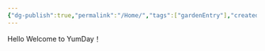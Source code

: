 ```yaml
---
{"dg-publish":true,"permalink":"/Home/","tags":["gardenEntry"],"created":"2024-10-27T18:24:56.985+08:00","updated":"2024-10-27T18:26:20.982+08:00"}
---
```


Hello
Welcome to YumDay！